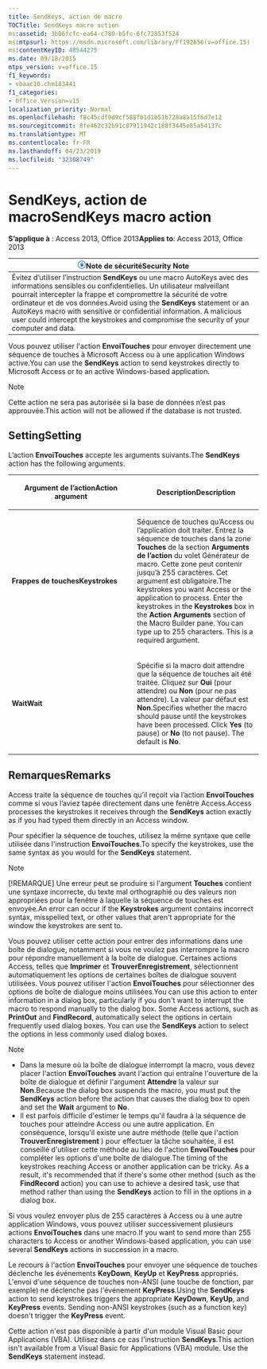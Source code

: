 ```yaml
---
title: SendKeys, action de macro
TOCTitle: SendKeys macro action
ms:assetid: 3b06fcfc-ea64-c780-b5fc-6fc72853f524
ms:mtpsurl: https://msdn.microsoft.com/library/Ff192656(v=office.15)
ms:contentKeyID: 48544275
ms.date: 09/18/2015
mtps_version: v=office.15
f1_keywords:
- vbaac10.chm183441
f1_categories:
- Office.Version=v15
localization_priority: Normal
ms.openlocfilehash: f8c45cdf0d9cf588f61d1b51b728a8a15f6d7e12
ms.sourcegitcommit: 8fe462c32b91c87911942c188f3445e85a54137c
ms.translationtype: MT
ms.contentlocale: fr-FR
ms.lasthandoff: 04/23/2019
ms.locfileid: "32308749"
---
```

# <a name="sendkeys-macro-action"></a><span data-ttu-id="43436-102">SendKeys, action de macro</span><span class="sxs-lookup"><span data-stu-id="43436-102">SendKeys macro action</span></span>

<span data-ttu-id="43436-103">**S’applique à** : Access 2013, Office 2013</span><span class="sxs-lookup"><span data-stu-id="43436-103">**Applies to**: Access 2013, Office 2013</span></span>

<table>
<thead>
<tr class="header">
<th><img src="media/access-alert-security.gif" title="Note de sécurité" alt="Security note" /><span data-ttu-id="43436-105"><strong>Note de sécurité</strong></span><span class="sxs-lookup"><span data-stu-id="43436-105"><strong>Security Note</strong></span></span></th>
</tr>
</thead>
<tbody>
<tr class="odd">
<td><span data-ttu-id="43436-p101">Évitez d’utiliser l’instruction <strong>SendKeys</strong> ou une macro AutoKeys avec des informations sensibles ou confidentielles. Un utilisateur malveillant pourrait intercepter la frappe et compromettre la sécurité de votre ordinateur et de vos données.</span><span class="sxs-lookup"><span data-stu-id="43436-p101">Avoid using the <strong>SendKeys</strong> statement or an AutoKeys macro with sensitive or confidential information. A malicious user could intercept the keystrokes and compromise the security of your computer and data.</span></span></td>
</tr>
</tbody>
</table>

<span data-ttu-id="43436-108">Vous pouvez utiliser l'action **EnvoiTouches** pour envoyer directement une séquence de touches à Microsoft Access ou à une application Windows active.</span><span class="sxs-lookup"><span data-stu-id="43436-108">You can use the **SendKeys** action to send keystrokes directly to Microsoft Access or to an active Windows-based application.</span></span>

> [!NOTE]
> <span data-ttu-id="43436-109">Cette action ne sera pas autorisée si la base de données n’est pas approuvée.</span><span class="sxs-lookup"><span data-stu-id="43436-109">This action will not be allowed if the database is not trusted.</span></span> 

## <a name="setting"></a><span data-ttu-id="43436-110">Setting</span><span class="sxs-lookup"><span data-stu-id="43436-110">Setting</span></span>

<span data-ttu-id="43436-111">L’action **EnvoiTouches** accepte les arguments suivants.</span><span class="sxs-lookup"><span data-stu-id="43436-111">The **SendKeys** action has the following arguments.</span></span>

<table>
<colgroup>
<col style="width: 50%" />
<col style="width: 50%" />
</colgroup>
<thead>
<tr class="header">
<th><p><span data-ttu-id="43436-112">Argument de l’action</span><span class="sxs-lookup"><span data-stu-id="43436-112">Action argument</span></span></p></th>
<th><p><span data-ttu-id="43436-113">Description</span><span class="sxs-lookup"><span data-stu-id="43436-113">Description</span></span></p></th>
</tr>
</thead>
<tbody>
<tr class="odd">
<td><p><span data-ttu-id="43436-114"><strong>Frappes de touches</strong></span><span class="sxs-lookup"><span data-stu-id="43436-114"><strong>Keystrokes</strong></span></span></p></td>
<td><p><span data-ttu-id="43436-p102">Séquence de touches qu’Access ou l’application doit traiter. Entrez la séquence de touches dans la zone <strong>Touches</strong> de la section <strong>Arguments de l’action</strong> du volet Générateur de macro. Cette zone peut contenir jusqu’à 255 caractères. Cet argument est obligatoire.</span><span class="sxs-lookup"><span data-stu-id="43436-p102">The keystrokes you want Access or the application to process. Enter the keystrokes in the <strong>Keystrokes</strong> box in the <strong>Action Arguments</strong> section of the Macro Builder pane. You can type up to 255 characters. This is a required argument.</span></span></p></td>
</tr>
<tr class="even">
<td><p><span data-ttu-id="43436-119"><strong>Wait</strong></span><span class="sxs-lookup"><span data-stu-id="43436-119"><strong>Wait</strong></span></span></p></td>
<td><p><span data-ttu-id="43436-p103">Spécifie si la macro doit attendre que la séquence de touches ait été traitée. Cliquez sur <strong>Oui</strong> (pour attendre) ou <strong>Non</strong> (pour ne pas attendre). La valeur par défaut est <strong>Non</strong>.</span><span class="sxs-lookup"><span data-stu-id="43436-p103">Specifies whether the macro should pause until the keystrokes have been processed. Click <strong>Yes</strong> (to pause) or <strong>No</strong> (to not pause). The default is <strong>No</strong>.</span></span></p></td>
</tr>
</tbody>
</table>


## <a name="remarks"></a><span data-ttu-id="43436-123">Remarques</span><span class="sxs-lookup"><span data-stu-id="43436-123">Remarks</span></span>

<span data-ttu-id="43436-124">Access traite la séquence de touches qu’il reçoit via l’action **EnvoiTouches** comme si vous l’aviez tapée directement dans une fenêtre Access.</span><span class="sxs-lookup"><span data-stu-id="43436-124">Access processes the keystrokes it receives through the **SendKeys** action exactly as if you had typed them directly in an Access window.</span></span>

<span data-ttu-id="43436-125">Pour spécifier la séquence de touches, utilisez la même syntaxe que celle utilisée dans l'instruction **EnvoiTouches**.</span><span class="sxs-lookup"><span data-stu-id="43436-125">To specify the keystrokes, use the same syntax as you would for the **SendKeys** statement.</span></span>

> [!NOTE]
> <span data-ttu-id="43436-126">[!REMARQUE] Une erreur peut se produire si l'argument **Touches** contient une syntaxe incorrecte, du texte mal orthographié ou des valeurs non appropriées pour la fenêtre à laquelle la séquence de touches est envoyée.</span><span class="sxs-lookup"><span data-stu-id="43436-126">An error can occur if the **Keystrokes** argument contains incorrect syntax, misspelled text, or other values that aren't appropriate for the window the keystrokes are sent to.</span></span>

<span data-ttu-id="43436-p104">Vous pouvez utiliser cette action pour entrer des informations dans une boîte de dialogue, notamment si vous ne voulez pas interrompre la macro pour répondre manuellement à la boîte de dialogue. Certaines actions Access, telles que **Imprimer** et **TrouverEnregistrement**, sélectionnent automatiquement les options de certaines boîtes de dialogue souvent utilisées. Vous pouvez utiliser l'action **EnvoiTouches** pour sélectionner des options de boîte de dialogue moins utilisées.</span><span class="sxs-lookup"><span data-stu-id="43436-p104">You can use this action to enter information in a dialog box, particularly if you don't want to interrupt the macro to respond manually to the dialog box. Some Access actions, such as **PrintOut** and **FindRecord**, automatically select the options in certain frequently used dialog boxes. You can use the **SendKeys** action to select the options in less commonly used dialog boxes.</span></span>

> [!NOTE]
> - <span data-ttu-id="43436-130">Dans la mesure où la boîte de dialogue interrompt la macro, vous devez placer l'action **EnvoiTouches** avant l'action qui entraîne l'ouverture de la boîte de dialogue et définir l'argument **Attendre** la valeur sur **Non**.</span><span class="sxs-lookup"><span data-stu-id="43436-130">Because the dialog box suspends the macro, you must put the **SendKeys** action before the action that causes the dialog box to open and set the **Wait** argument to **No**.</span></span>
> - <span data-ttu-id="43436-p105">Il est parfois difficile d'estimer le temps qu'il faudra à la séquence de touches pour atteindre Access ou une autre application. En conséquence, lorsqu'il existe une autre méthode (telle que l'action **TrouverEnregistrement** ) pour effectuer la tâche souhaitée, il est conseillé d'utiliser cette méthode au lieu de l'action **EnvoiTouches** pour compléter les options d'une boîte de dialogue.</span><span class="sxs-lookup"><span data-stu-id="43436-p105">The timing of the keystrokes reaching Access or another application can be tricky. As a result, it's recommended that if there's some other method (such as the **FindRecord** action) you can use to achieve a desired task, use that method rather than using the **SendKeys** action to fill in the options in a dialog box.</span></span>

<span data-ttu-id="43436-133">Si vous voulez envoyer plus de 255 caractères à Access ou à une autre application Windows, vous pouvez utiliser successivement plusieurs actions **EnvoiTouches** dans une macro.</span><span class="sxs-lookup"><span data-stu-id="43436-133">If you want to send more than 255 characters to Access or another Windows-based application, you can use several **SendKeys** actions in succession in a macro.</span></span>

<span data-ttu-id="43436-p106">Le recours à l'action **EnvoiTouches** pour envoyer une séquence de touches déclenche les événements **KeyDown**, **KeyUp** et **KeyPress** appropriés. L'envoi d'une séquence de touches non-ANSI (une touche de fonction, par exemple) ne déclenche pas l'événement **KeyPress**.</span><span class="sxs-lookup"><span data-stu-id="43436-p106">Using the **SendKeys** action to send keystrokes triggers the appropriate **KeyDown**, **KeyUp**, and **KeyPress** events. Sending non-ANSI keystrokes (such as a function key) doesn't trigger the **KeyPress** event.</span></span>

<span data-ttu-id="43436-p107">Cette action n'est pas disponible à partir d'un module Visual Basic pour Applications (VBA). Utilisez dans ce cas l'instruction **SendKeys**.</span><span class="sxs-lookup"><span data-stu-id="43436-p107">This action isn't available from a Visual Basic for Applications (VBA) module. Use the **SendKeys** statement instead.</span></span>

